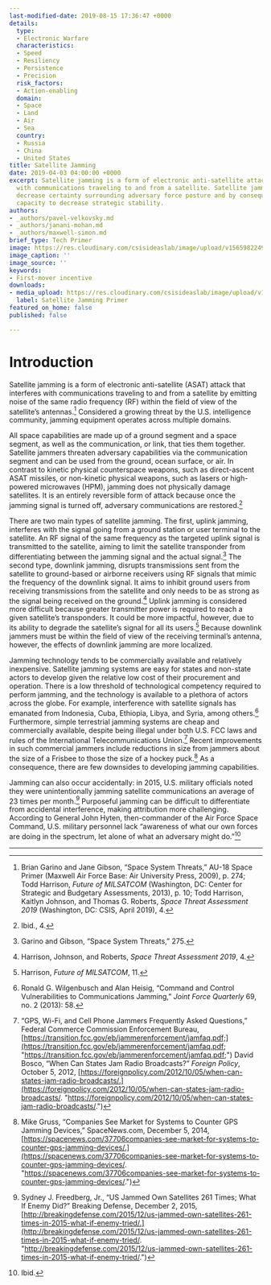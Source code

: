 ```yaml
---
last-modified-date: 2019-08-15 17:36:47 +0000
details:
  type:
  - Electronic Warfare
  characteristics:
  - Speed
  - Resiliency
  - Persistence
  - Precision
  risk_factors:
  - Action-enabling
  domain:
  - Space
  - Land
  - Air
  - Sea
  country:
  - Russia
  - China
  - United States
title: Satellite Jamming
date: 2019-04-03 04:00:00 +0000
excerpt: Satellite jamming is a form of electronic anti-satellite attack that interferes
  with communications traveling to and from a satellite. Satellite jamming capabilities
  decrease certainty surrounding adversary force posture and by consequence have the
  capacity to decrease strategic stability.
authors:
- _authors/pavel-velkovsky.md
- _authors/janani-mohan.md
- _authors/maxwell-simon.md
brief_type: Tech Primer
image: https://res.cloudinary.com/csisideaslab/image/upload/v1565982249/on-the-radar/EW_illustration_vuqyez.jpg
image_caption: ''
image_source: ''
keywords:
- First-mover incentive
downloads:
- media_upload: https://res.cloudinary.com/csisideaslab/image/upload/v1565982911/on-the-radar/Satellite_Jamming_Primer_FINAL_pdf_bdzxwn.pdf
  label: Satellite Jamming Primer
featured_on_home: false
published: false

---
```

# Introduction

Satellite jamming is a form of electronic anti-satellite (ASAT) attack that interferes with communications traveling to and from a satellite by emitting noise of the same radio frequency (RF) within the field of view of the satellite’s antennas.[^1] Considered a growing threat by the U.S. intelligence community, jamming equipment operates across multiple domains.

All space capabilities are made up of a ground segment and a space segment, as well as the communication, or link, that ties them together. Satellite jammers threaten adversary capabilities via the communication segment and can be used from the ground, ocean surface, or air. In contrast to kinetic physical counterspace weapons, such as direct-ascent ASAT missiles, or non-kinetic physical weapons, such as lasers or high-powered microwaves (HPM), jamming does not physically damage satellites. It is an entirely reversible form of attack because once the jamming signal is turned off, adversary communications are restored.[^2]

There are two main types of satellite jamming. The first, uplink jamming, interferes with the signal going from a ground station or user terminal to the satellite. An RF signal of the same frequency as the targeted uplink signal is transmitted to the satellite, aiming to limit the satellite transponder from differentiating between the jamming signal and the actual signal.[^3] The second type, downlink jamming, disrupts transmissions sent from the satellite to ground-based or airborne receivers using RF signals that mimic the frequency of the downlink signal. It aims to inhibit ground users from receiving transmissions from the satellite and only needs to be as strong as the signal being received on the ground.[^4] Uplink jamming is considered more difficult because greater transmitter power is required to reach a given satellite’s transponders. It could be more impactful, however, due to its ability to degrade the satellite’s signal for all its users.[^5] Because downlink jammers must be within the field of view of the receiving terminal’s antenna, however, the effects of downlink jamming are more localized.

Jamming technology tends to be commercially available and relatively inexpensive. Satellite jamming systems are easy for states and non-state actors to develop given the relative low cost of their procurement and operation. There is a low threshold of technological competency required to perform jamming, and the technology is available to a plethora of actors across the globe. For example, interference with satellite signals has emanated from Indonesia, Cuba, Ethiopia, Libya, and Syria, among others.[^6] Furthermore, simple terrestrial jamming systems are cheap and commercially available, despite being illegal under both U.S. FCC laws and rules of the International Telecommunications Union.[^7] Recent improvements in such commercial jammers include reductions in size from jammers about the size of a Frisbee to those the size of a hockey puck.[^8] As a consequence, there are few downsides to developing jamming capabilities.

Jamming can also occur accidentally: in 2015, U.S. military officials noted they were unintentionally jamming satellite communications an average of 23 times per month.[^9] Purposeful jamming can be difficult to differentiate from accidental interference, making attribution more challenging. According to General John Hyten, then-commander of the Air Force Space Command, U.S. military personnel lack “awareness of what our own forces are doing in the spectrum, let alone of what an adversary might do.”[^10]

***

[^1]: Brian Garino and Jane Gibson, “Space System Threats,” AU-18 Space Primer (Maxwell Air Force Base: Air University Press, 2009), p. 274; Todd Harrison, _Future of MILSATCOM_ (Washington, DC: Center for Strategic and Budgetary Assessments, 2013), p. 10; Todd Harrison, Kaitlyn Johnson, and Thomas G. Roberts, _Space Threat Assessment 2019_ (Washington, DC: CSIS, April 2019), 4.

[^2]: Ibid., 4.

[^3]: Garino and Gibson, “Space System Threats,” 275.

[^4]: Harrison, Johnson, and Roberts, _Space Threat Assessment 2019_, 4.

[^5]: Harrison, _Future of MILSATCOM_, 11.

[^6]: Ronald G. Wilgenbusch and Alan Heisig, “Command and Control Vulnerabilities to Communications Jamming,” _Joint Force Quarterly_ 69, no. 2 (2013): 58.

[^7]: “GPS, Wi-Fi, and Cell Phone Jammers Frequently Asked Questions,” Federal Commerce Commission Enforcement Bureau, [https://transition.fcc.gov/eb/jammerenforcement/jamfaq.pdf;](https://transition.fcc.gov/eb/jammerenforcement/jamfaq.pdf; "https://transition.fcc.gov/eb/jammerenforcement/jamfaq.pdf;") David Bosco, “When Can States Jam Radio Broadcasts?” _Foreign Policy_, October 5, 2012, [https://foreignpolicy.com/2012/10/05/when-can-states-jam-radio-broadcasts/.](https://foreignpolicy.com/2012/10/05/when-can-states-jam-radio-broadcasts/. "https://foreignpolicy.com/2012/10/05/when-can-states-jam-radio-broadcasts/.")

[^8]: Mike Gruss, “Companies See Market for Systems to Counter GPS Jamming Devices,” SpaceNews.com, December 5, 2014, [https://spacenews.com/37706companies-see-market-for-systems-to-counter-gps-jamming-devices/.](https://spacenews.com/37706companies-see-market-for-systems-to-counter-gps-jamming-devices/. "https://spacenews.com/37706companies-see-market-for-systems-to-counter-gps-jamming-devices/.")

[^9]: Sydney J. Freedberg, Jr., “US Jammed Own Satellites 261 Times; What If Enemy Did?” Breaking Defense, December 2, 2015, [http://breakingdefense.com/2015/12/us-jammed-own-satellites-261-times-in-2015-what-if-enemy-tried/.](http://breakingdefense.com/2015/12/us-jammed-own-satellites-261-times-in-2015-what-if-enemy-tried/. "http://breakingdefense.com/2015/12/us-jammed-own-satellites-261-times-in-2015-what-if-enemy-tried/.")

[^10]: Ibid.